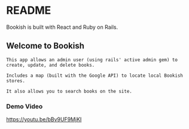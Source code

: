 # README

Bookish is built with React and Ruby on Rails.

## Welcome to Bookish 
    This app allows an admin user (using rails' active admin gem) to create, update, and delete books.

    Includes a map (built with the Google API) to locate local Bookish stores.
    
    It also allows you to search books on the site. 


### Demo Video 

https://youtu.be/bBv9UF9MjKI 
